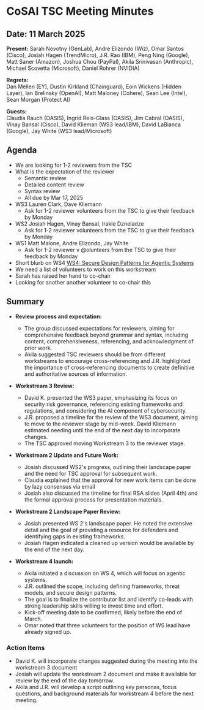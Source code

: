 # CoSAI TSC Meeting Minutes

## Date: 11 March 2025

**Present:** Sarah Novotny (GenLab), Andre Elizondo (Wiz), Omar Santos (Cisco), Josiah Hagen (TrendMicro), J.R. Rao (IBM), Peng Ning (Google), Matt Saner (Amazon), Joshua Chou (PayPal), Akila Srinivasan (Anthropic), Michael Scovetta (Microsoft), Daniel Rohrer (NVIDIA)

**Regrets:**  
Dan Mellen (EY), Dustin Kirkland (Chainguard), Eoin Wickens (Hidden Layer), Ian Brelinsky (OpenAI),  Matt Maloney (Cohere), Sean Lee (Intel), Sean Morgan (Protect AI)

**Guests:**  
Claudia Rauch (OASIS),  Ingrid Reis-Glass (OASIS), Jim Cabral (OASIS), Vinay Bansal (Cisco), David Klieman (WS3 lead/IBM), David LaBianca (Google), Jay White (WS3 lead/Microsoft)

## Agenda

* We are looking for 1-2 reviewers from the TSC  
* What is the expectation of the reviewer  
  * Semantic review  
  * Detailed content review  
  * Syntax review  
  * All due by Mar 17, 2025  
* WS3 Lauren Clark, Dave Kliemann  
  * Ask for 1-2 reviewer volunteers from the TSC to give their feedback by Monday  
* WS2 Josiah Hagen, Vinay Bansal, Irakle Dzneladze  
  * Ask for 1-2 reviewer volunteers from the TSC to give their feedback by Monday  
* WS1 Matt Malone, Andre Elizondo, Jay White  
  * Ask for 1-2 reviewer v @olunteers from the TSC to give their feedback by Monday  
*  Short blurb on WS4 [WS4: Secure Design Patterns for Agentic Systems](https://docs.google.com/document/d/1s6JS_Y6FAuVn7cxUlvjp0--GlFggpL88P9sNx7646kk/edit?tab=t.0#heading=h.7e7dsplijlg4)  
  * We need a list of volunteers to work on this workstream  
  * Sarah has raised her hand to co-chair  
  * Looking for another another volunteer to co-chair this

## Summary

* **Review process and expectation:**  
  * The group discussed expectations for reviewers, aiming for comprehensive feedback beyond grammar and syntax, including content, comprehensiveness, referencing, and acknowledgment of prior work.   
  * Akila suggested TSC reviewers should be from different workstreams to encourage cross-referencing and J.R. highlighted the importance of cross-referencing documents to create definitive and authoritative sources of information.   
* **Workstream 3 Review:**   
  * David K. presented the WS3 paper, emphasizing its focus on security risk governance, referencing existing frameworks and regulations, and considering the AI component of cybersecurity.    
  * J.R. proposed a timeline for the review of the WS3 document, aiming to move to the reviewer stage by mid-week.  David Kliemann estimated needing until the end of the next day to incorporate changes.   
  * The TSC approved moving Workstream 3 to the reviewer stage.  
* **Workstream 2 Update and Future Work:** 
  * Josiah discussed WS2's progress, outlining their landscape paper and the need for TSC approval for subsequent work.  
  * Claudia explained that the approval for new work items can be done by lazy consensus via email
  * Josiah also discussed the timeline for final RSA slides (April 4th) and the formal approval process for presentation materials.

* **Workstream 2 Landscape Paper Review:** 
  * Josiah presented WS 2's landscape paper. He noted the extensive detail and the goal of providing a resource for defenders and identifying gaps in existing frameworks. 
  * Josiah Hagen indicated a cleaned up version would be available by the end of the next day. 
* **Workstream 4 launch:** 
  * Akila initiated a discussion on WS 4,  which will focus on agentic systems. 
  * J.R. outlined the scope, including defining frameworks, threat models, and secure design patterns. 
  * The goal is to finalize the contributor list and identify co-leads with strong leadership skills willing to invest time and effort. 
  * Kick-off meeting date to be confirmed, likely before the end of March.
  * Omar noted that three volunteers for the position of WS lead have already signed up.

### Action Items

* David K. will incorporate changes suggested during the meeting into the workstream 3 document   
* Josiah will update the workstream 2 document and make it available for review by the end of the day tomorrow.  
* Akila and J.R. will develop a script outlining key personas, focus questions, and background materials for workstream 4 before the next meeting.
